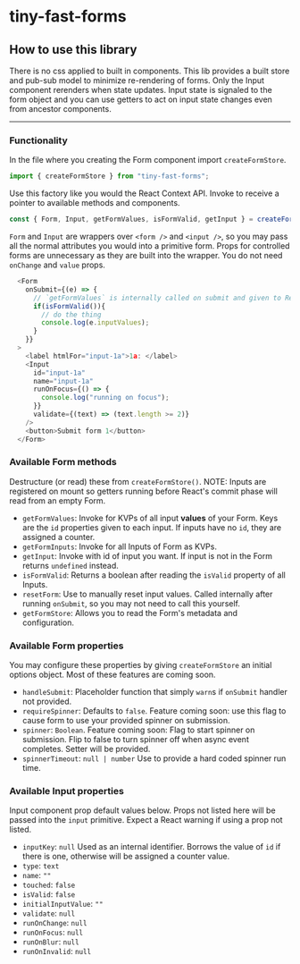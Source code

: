 # tiny-fast-forms

## How to use this library


There is no css applied to built in components. This lib provides a built store and pub-sub model to minimize re-rendering of forms. Only the Input component rerenders when state updates. Input state is signaled to the form object and you can use getters to act on input state changes even from ancestor components.

***
### Functionality

In the file where you creating the Form component import `createFormStore`.

```js
import { createFormStore } from "tiny-fast-forms";
```

Use this factory like you would the React Context API. Invoke to receive a pointer to available methods and components.

```js
const { Form, Input, getFormValues, isFormValid, getInput } = createFormStore();
```

`Form` and `Input` are wrappers over `<form />` and `<input />`, so you may pass all the normal attributes you would into a primitive form. Props for controlled forms are unnecessary as they are built into the wrapper. You do not need `onChange` and `value` props.

```js
  <Form
    onSubmit={(e) => {
      // `getFormValues` is internally called on submit and given to React's event object. You may also try getters directly in your submit, or any other method on the form.
      if(isFormValid()){
        // do the thing
        console.log(e.inputValues);
      }
    }}
  >
    <label htmlFor="input-1a">1a: </label>
    <Input
      id="input-1a"
      name="input-1a"
      runOnFocus={() => {
        console.log("running on focus");
      }}
      validate={(text) => (text.length >= 2)}
    />
    <button>Submit form 1</button>
  </Form>
```

### Available Form methods

Destructure (or read) these from `createFormStore()`. NOTE: Inputs are registered on mount so getters running before React's commit phase will read from an empty Form.

 - `getFormValues`:  Invoke for KVPs of all input **values** of your Form. Keys are the `id` properties given to each input. If inputs have no `id`, they are assigned a counter.
 - `getFormInputs`:  Invoke for all Inputs of Form as KVPs. 
 - `getInput`:  Invoke with id of input you want. If input is not in the Form returns `undefined` instead. 
 - `isFormValid`:  Returns a boolean after reading the `isValid` property of all Inputs. 
 - `resetForm`:  Use to manually reset input values. Called internally after running `onSubmit`, so you may not need to call this yourself. 
 - `getFormStore`:  Allows you to read the Form's metadata and configuration. 

### Available Form properties

You may configure these properties by giving `createFormStore` an initial options object. Most of these features are coming soon.

 - `handleSubmit`: Placeholder function that simply `warn`s if `onSubmit` handler not provided.
 - `requireSpinner`: Defaults to `false`. Feature coming soon: use this flag to cause form to use your provided spinner on submission.
 - `spinner`: `Boolean`. Feature coming soon: Flag to start spinner on submission. Flip to false to turn spinner off when async event completes. Setter will be provided.
 - `spinnerTimeout`: `null | number` Use to provide a hard coded spinner run time.

### Available Input properties

Input component prop default values below. Props not listed here will be passed into the `input` primitive. Expect a React warning if using a prop not listed.

  - `inputKey`: `null` Used as an internal identifier. Borrows the value of `id` if there is one, otherwise will be assigned a counter value.
  - `type`: `text`
  - `name`: `""`
  - `touched`: `false`
  - `isValid`: `false`
  - `initialInputValue`: `""`
  - `validate`: `null`
  - `runOnChange`: `null`
  - `runOnFocus`: `null`
  - `runOnBlur`: `null`
  - `runOnInvalid`: `null` 